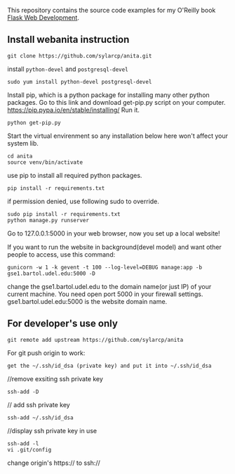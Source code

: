 

This repository contains the source code examples for my O'Reilly book [Flask Web Development](http://www.flaskbook.com).

## Install webanita instruction
```
git clone https://github.com/sylarcp/anita.git
```

install ``` python-devel ```  and ``` postgresql-devel ```
```
sudo yum install python-devel postgresql-devel
```
Install pip, which is a python package for installing many other python packages.
Go to this link and download get-pip.py script on your computer.
https://pip.pypa.io/en/stable/installing/
Run it.

```
python get-pip.py
```
Start the virtual envirenment so any installation below here won't affect your system lib.
```
cd anita
source venv/bin/activate
```
use pip to install all required python packages.

```
pip install -r requirements.txt
```
if permission denied, use following sudo to override.
```
sudo pip install -r requirements.txt
python manage.py runserver
```
Go to 127.0.0.1:5000 in your web browser, now you set up a local website!

If you want to run the website in background(devel model) and want other people to access, use this command:
```
gunicorn -w 1 -k gevent -t 100 --log-level=DEBUG manage:app -b gse1.bartol.udel.edu:5000 -D
```
change the gse1.bartol.udel.edu to the domain name(or just IP) of your current machine.
You need open port 5000 in your firewall settings.
gse1.bartol.udel.edu:5000 is the website domain name.

## For developer's use only
```
git remote add upstream https://github.com/sylarcp/anita
```
For git push origin to work:
```
get the ~/.ssh/id_dsa (private key) and put it into ~/.ssh/id_dsa
```
//remove exsiting ssh private key

```
ssh-add -D 
```
// add ssh private key
```
ssh-add ~/.ssh/id_dsa
```
//display ssh private key in use
```
ssh-add -l
vi .git/config
```
change origin's https:// to ssh://

